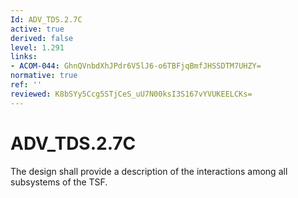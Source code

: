 ```yaml
---
Id: ADV_TDS.2.7C
active: true
derived: false
level: 1.291
links:
- ACOM-044: GhnQVnbdXhJPdr6V5lJ6-o6TBFjqBmfJHSSDTM7UHZY=
normative: true
ref: ''
reviewed: K8bSYy5Ccg5STjCeS_uU7N00ksI3S167vYVUKEELCKs=
---
```


# ADV_TDS.2.7C

The design shall provide a description of the interactions among all subsystems of the TSF.